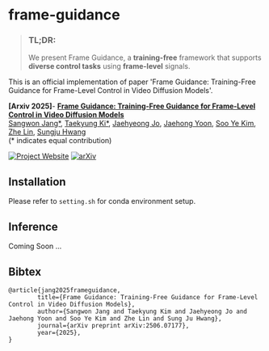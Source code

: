 # frame-guidance
> ### TL;DR:
> We present Frame Guidance, a **training-free** framework that supports **diverse control tasks** using **frame-level** signals.

This is an official implementation of paper 'Frame Guidance: Training-Free Guidance for Frame-Level Control in Video Diffusion Models'.

**[Arxiv 2025]**- **[Frame Guidance: Training-Free Guidance for Frame-Level Control in Video Diffusion Models](https://arxiv.org/abs/2506.07177)**
<br/>
[Sangwon Jang*](https://agwmon.github.io/), [Taekyung Ki*](https://choi403.github.io/), [Jaehyeong Jo](http://harryjo97.github.io/), [Jaehong Yoon](https://jaehong31.github.io/), [Soo Ye Kim](https://sites.google.com/view/sooyekim), [Zhe Lin](https://sites.google.com/site/zhelin625/home), [Sungju Hwang](http://www.sungjuhwang.com/)
<br/>(* indicates equal contribution)

[![Project Website](https://img.shields.io/badge/Project-Website-orange)](https://frame-guidance-video.github.io/) [![arXiv](https://img.shields.io/badge/arXiv-2506.07177-b31b1b.svg)](https://arxiv.org/abs/2506.07177)

## Installation
Please refer to ```setting.sh``` for conda environment setup.

## Inference
Coming Soon ...
## Bibtex
```
@article{jang2025frameguidance,
        title={Frame Guidance: Training-Free Guidance for Frame-Level Control in Video Diffusion Models}, 
        author={Sangwon Jang and Taekyung Kim and Jaehyeong Jo and Jaehong Yoon and Soo Ye Kim and Zhe Lin and Sung Ju Hwang},
        journal={arXiv preprint arXiv:2506.07177},
        year={2025},
}
```
